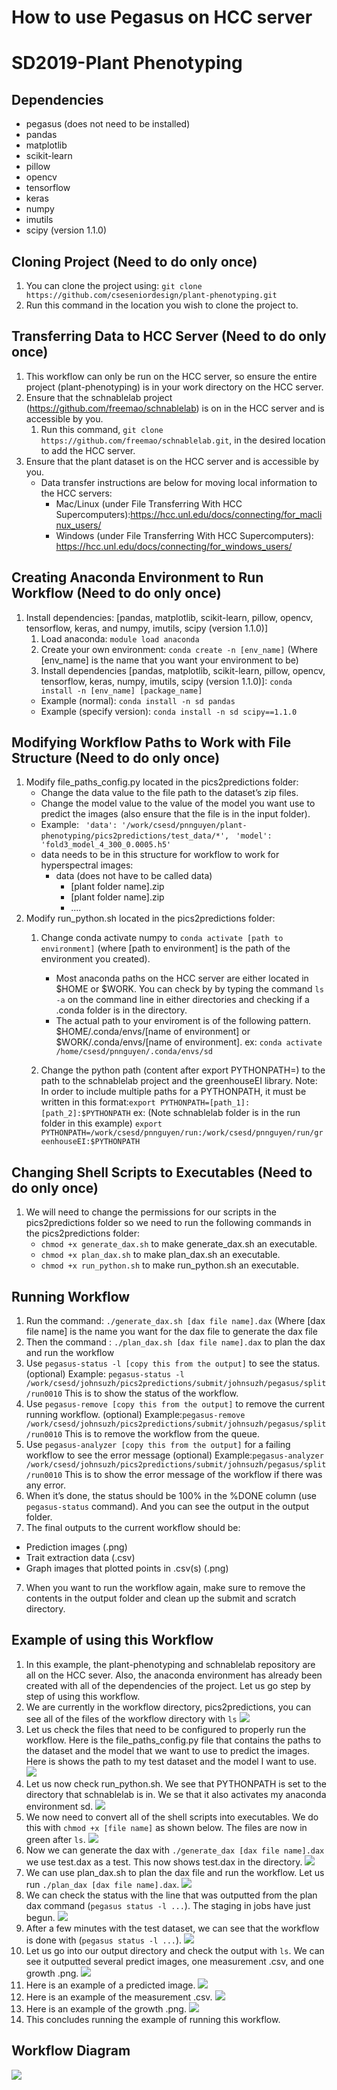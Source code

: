 # How to use Pegasus on HCC server
# SD2019-Plant Phenotyping
## Dependencies
* pegasus (does not need to be installed)
* pandas
* matplotlib
* scikit-learn
* pillow
* opencv
* tensorflow
* keras
* numpy
* imutils
* scipy (version 1.1.0)

## Cloning Project (Need to do only once)
1. You can clone the project using: `git clone https://github.com/cseseniordesign/plant-phenotyping.git`
2. Run this command in the location you wish to clone the project to.

## Transferring Data to HCC Server (Need to do only once)
1. This workflow can only be run on the HCC server, so ensure the entire project (plant-phenotyping) is in your work directory on the HCC server.
2. Ensure that the schnablelab project (<https://github.com/freemao/schnablelab>) is on in the HCC server and is accessible by you.
    1. Run this command, `git clone https://github.com/freemao/schnablelab.git`, in the desired location to add the HCC server.
3. Ensure that the plant dataset is on the HCC server and is accessible by you.
    * Data transfer instructions are below for moving local information to the HCC servers:
        * Mac/Linux (under File Transferring With HCC Supercomputers):<https://hcc.unl.edu/docs/connecting/for_maclinux_users/>
        * Windows (under File Transferring With HCC Supercomputers): <https://hcc.unl.edu/docs/connecting/for_windows_users/>

## Creating Anaconda Environment to Run Workflow (Need to do only once)
1. Install dependencies: [pandas, matplotlib, scikit-learn, pillow, opencv, tensorflow, keras, and numpy, imutils, scipy (version 1.1.0)]
    1. Load anaconda: `module load anaconda`
    2. Create your own environment: `conda create -n [env_name]` (Where [env_name] is the name that you want your environment to be)
    3. Install dependencies [pandas, matplotlib, scikit-learn, pillow, opencv, tensorflow, keras, numpy, imutils, scipy (version 1.1.0)]: `conda install -n [env_name] [package_name]`
      * Example (normal): `conda install -n sd pandas`
      * Example (specify version): `conda install -n sd scipy==1.1.0`

## Modifying Workflow Paths to Work with File Structure (Need to do only once)
1. Modify file\_paths\_config.py located in the pics2predictions folder:
    * Change the data value to the file path to the dataset’s zip files.
    * Change the model value to the value of the model you want use to predict the images (also ensure that the file is in the input folder).
    * Example:
    ` 'data': '/work/csesd/pnnguyen/plant-phenotyping/pics2predictions/test_data/*',`
    ` 'model': 'fold3_model_4_300_0.0005.h5'`
    * data needs to be in this structure for workflow to work for hyperspectral images:
        * data (does not have to be called data)
            * [plant folder name].zip
            * [plant folder name].zip
            * ....
2. Modify run_python.sh located in the pics2predictions folder:
    1. Change conda activate numpy to `conda activate [path to environment]` (where [path to environment] is the path of the environment you created).
        * Most anaconda paths on the HCC server are either located in $HOME or $WORK. You can check by by typing the command `ls -a` on the command line in either directories and checking if a .conda folder is in the directory.
       * The actual path to your enviroment is of the following pattern. $HOME/.conda/envs/[name of environment] or $WORK/.conda/envs/[name of environment]. ex:
    `conda activate /home/csesd/pnnguyen/.conda/envs/sd`

    2. Change the python path (content after export PYTHONPATH=) to the path to the schnablelab project and the greenhouseEI library.
    Note: In order to include multiple paths for a PYTHONPATH, it must be written in this format:`export PYTHONPATH=[path_1]:[path_2]:$PYTHONPATH`
    ex: (Note schnablelab folder is in the run folder in this example)
`export PYTHONPATH=/work/csesd/pnnguyen/run:/work/csesd/pnnguyen/run/greenhouseEI:$PYTHONPATH`

## Changing Shell Scripts to Executables (Need to do only once)
1. We will need to change the permissions for our scripts in the pics2predictions folder so we need to run the following commands in the pics2predictions folder:
    * `chmod +x generate_dax.sh` to make generate_dax.sh an executable.
    * `chmod +x plan_dax.sh` to make plan_dax.sh an executable.
    * `chmod +x run_python.sh` to make run_python.sh an executable.  

## Running Workflow
1. Run the command:
`./generate_dax.sh [dax file name].dax`
(Where [dax file name] is the name you want for the dax file to generate the dax file
2. Then the command :
`./plan_dax.sh [dax file name].dax`
to plan the dax and run the workflow
3. Use `pegasus-status -l [copy this from the output]` to see the status. (optional)
Example: `pegasus-status -l /work/csesd/johnsuzh/pics2predictions/submit/johnsuzh/pegasus/split/run0010`
This is to show the status of the workflow.
3. Use `pegasus-remove [copy this from the output]` to remove the current running workflow. (optional)
Example:`pegasus-remove /work/csesd/johnsuzh/pics2predictions/submit/johnsuzh/pegasus/split/run0010`
This is to remove the workflow from the queue.
4. Use `pegasus-analyzer [copy this from the output]` for a failing workflow to see the error message (optional)
Example:`pegasus-analyzer /work/csesd/johnsuzh/pics2predictions/submit/johnsuzh/pegasus/split/run0010`
This is to show the error message of the workflow if there was any error.
5. When it’s done, the status should be 100% in the %DONE column (use `pegasus-status` command). And you can see the output in the output folder.
6. The final outputs to the current workflow should be:
  * Prediction images (.png)
  * Trait extraction data (.csv)
  * Graph images that plotted points in .csv(s) (.png)
7. When you want to run the workflow again, make sure to remove the contents in the output folder and clean up the submit and scratch directory.

## Example of using this Workflow
1. In this example, the plant-phenotyping and schnablelab repository are all on the HCC sever. Also, the anaconda environment has already been created with all of the dependencies of the project. Let us go step by step of using this workflow.
2. We are currently in the workflow directory, pics2predictions, you can see all of the files of the workflow directory with `ls`
![](https://github.com/cseseniordesign/plant-phenotyping/blob/master/illustrations/view_workflow_directory.png)
3. Let us check the files that need to be configured to properly run the workflow. Here is the file_paths_config.py file that contains the paths to the dataset and the model that we want to use to predict the images. Here is shows the path to my test dataset and the model I want to use.
![](https://github.com/cseseniordesign/plant-phenotyping/blob/master/illustrations/file_paths_config.png)
4. Let us now check run_python.sh. We see that PYTHONPATH is set to the directory that schnablelab is in. We se that it also activates my anaconda environment sd.
![](https://github.com/cseseniordesign/plant-phenotyping/blob/master/illustrations/run_python.png)
5. We now need to convert all of the shell scripts into executables. We do this with `chmod +x [file name]` as shown below. The files are now in green after `ls`.
![](https://github.com/cseseniordesign/plant-phenotyping/blob/master/illustrations/chmod.png)
6. Now we can generate the dax with `./generate_dax [dax file name].dax` we use test.dax as a test. This now shows test.dax in the directory.
![](https://github.com/cseseniordesign/plant-phenotyping/blob/master/illustrations/generate_dax.png)
7. We can use plan_dax.sh to plan the dax file and run the workflow. Let us run `./plan_dax [dax file name].dax`.
![](https://github.com/cseseniordesign/plant-phenotyping/blob/master/illustrations/plan_dax.png)
8. We can check the status with the line that was outputted from the plan dax command (`pegasus status -l ...`). The staging in jobs have just begun.
![](https://github.com/cseseniordesign/plant-phenotyping/blob/master/illustrations/status_start.png)
9. After a few minutes with the test dataset, we can see that the workflow is done with (`pegasus status -l ...`).
![](https://github.com/cseseniordesign/plant-phenotyping/blob/master/illustrations/status_done.png)
10. Let us go into our output directory and check the output with `ls`. We can see it outputted several predict images, one measurement .csv, and one growth .png.
![](https://github.com/cseseniordesign/plant-phenotyping/blob/master/illustrations/output.png)
11. Here is an example of a predicted image.
![](https://github.com/cseseniordesign/plant-phenotyping/blob/master/illustrations/predict.png)
12. Here is an example of the measurement .csv.
![](https://github.com/cseseniordesign/plant-phenotyping/blob/master/illustrations/measure.png)
13. Here is an example of the growth .png.
![](https://github.com/cseseniordesign/plant-phenotyping/blob/master/illustrations/growth.png)
14. This concludes running the example of running this workflow.

## Workflow Diagram
![](https://github.com/cseseniordesign/plant-phenotyping/blob/master/illustrations/predict_workflow.png)
